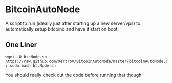 BitcoinAutoNode
===============

A script to run (ideally just after starting up a new server/vps) to automatically setup bitcoind and have it start on boot.

One Liner
---------

    wget -O btcNode.sh https://raw.github.com/XertroV/BitcoinAutoNode/master/bitcoinAutoNode.sh ; sudo bash btcNode.sh
    
You should really check out the code before running that though.
